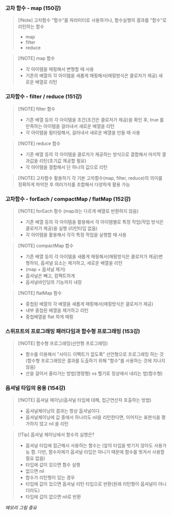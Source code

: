 ### 고차 함수 - map (150강)
> [!Note] 고차함수
>"함수"를 파라미터로 사용하거나, 함수실행의 결과를 "함수"로 리턴하는 함수
>- map
>- filter
>- reduce

> [!NOTE] map 함수
> - 각 아이템을 매핑해서 변형할 때 사용
> - 기존의 배열의 각 아이템을 새롭게 매핑해서(매핑방식은 클로저가 제공) 새로운 배열로 리턴
### 고차함수 - filter / reduce (151강)
> [!NOTE] filter 함수
> - 기존 배열 등의 각 아이템을 조건(조건은 클로저가 제공)을 확인 후, true 를 만족하는 아이템을 걸러내서 새로운 배열을 리턴
> - 각 아이템을 필터링해서, 걸러내서 새로운 배열을 만들 때 사용

> [!NOTE] reduce 함수
> - 기존 배열 등의 각 아이템을 클로저가 제공하는 방식으로 결합해서 마지막 결과값을 리턴(초기값 제공할 필요)
> - 각 아이템을 결합해서 단 하나의 값으로 리턴

> [!NOTE] 고차함수 활용하기
> 각 기본 고차함수(map, filter, reduce)의 의미를 정확하게 파악한 후 여러가지를 조합해서 다양하게 활용 가능
### 고차함수 - forEach / compactMap / flatMap (152강)
> [!NOTE] forEach 함수 (map과는 다르게 배열로 반환하지 않음)
> - 기존 배열 등의 각 아이템을 활용해서 각 아이템별로 특정 작업(작업 방식은 클로저가 제공)을 실행 (리턴타입 없음)
> - 각 아이템을 활용해서 각각 특정 작업을 실행할 때 사용

> [!NOTE] compactMap 함수
> - 기존 배열 등의 각 아이템을 새롭게 매핑해서(매핑방식은 클로저가 제공)변형하되, 옵셔널 요소는 제거하고, 새로운 배열을 리턴
> - (map + 옵셔널 제거)
> - 옵셔널은 빼고, 컴팩트하게
> - 옵셔널바인딩의 기능까지 내장

> [!NOTE] flatMap 함수
> - 중첩된 배열의 각 배열을 새롭게 매핑해서(매핑방식은 클로저가 제공)
> - 내부 중첩된 배열을 제거하고 리턴
> - 중첩배열을 flat 하게 매핑
### 스위프트의 프로그래밍 패러다임과 함수형 프로그래밍 (153강)
> [!NOTE] 함수형 프로그래밍(선언형 프로그래밍)
> - 함수를 이용해서 "사이드 이펙트가 없도록" 선언형으로 프로그래밍 하는 것(함수형 프로그래밍은 결과를 도출하기 위해 "함수"를 사용하는 것에 지나지 않음)
> - 산을 걸어서 올라가는 방법(명령형) vs 헬기로 정상에서 내리는 법(함수형)
### 옵셔널 타입의 응용 (154강)
> [!NOTE] 옵셔널 체이닝(옵셔널 타입에 대해, 접근연산자 호출하는 방법)
> - 옵셔널체이닝의 결과는 항상 옵셔널이다.
> - 옵셔널체이닝에 값 중에서 하나라도 nil을 리턴한다면, 이어지는 표현식을 평가하지 않고 nil 을 리턴

> [!Tip] 옵셔널 체이닝에서 함수의 실행은?
> - 옵셔널 타입에 접근해서 사용하는 함수는 (앞의 타입을 벗기지 않아도 사용가능 함. 다만, 함수자체가 옵셔널 타입은 아니기 때문에 함수를 벗겨서 사용할 필요 없음)
> - 타입에 값이 있으면 함수 실행
> - 없으면 nil 
> - 함수가 리턴형이 있는 경우
> - 타입에 값이 있으면 옵셔널 리턴 타입으로 반환(원래 리턴형이 옵셔널이 아니더라도)
> - 타입에 값이 없으면 nil로 반환

*메모리 그림 중요*
